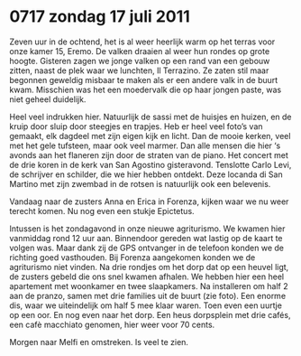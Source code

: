 # 0717 zondag 17 juli 2011
Zeven uur in de ochtend, het is al weer heerlijk warm op het terras voor onze kamer 15, Eremo. De valken draaien al weer hun rondes op grote hoogte. Gisteren zagen we jonge valken op een rand van een gebouw zitten, naast de plek waar we lunchten, Il Terrazino. Ze zaten stil maar begonnen geweldig misbaar te maken als er een andere valk in de buurt kwam. Misschien was het een moedervalk die op haar jongen paste, was niet geheel duidelijk.

Heel veel indrukken hier. Natuurlijk de sassi met de huisjes en huizen, en de kruip door sluip door steegjes en trapjes. Heb er heel veel foto’s van gemaakt, elk dagdeel met zijn eigen kijk en licht. Dan de mooie kerken, veel met het gele tufsteen, maar ook veel marmer. Dan alle mensen die hier ‘s avonds aan het flaneren zijn door de straten van de piano. Het concert met de drie koren in de kerk van San Agostino gisteravond. Tenslotte Carlo Levi, de schrijver en schilder, die we hier hebben ontdekt. Deze locanda di San Martino met zijn zwembad in de rotsen is natuurlijk ook een belevenis.

Vandaag naar de zusters Anna en Erica in Forenza, kijken waar we nu weer terecht komen. Nu nog even een stukje Epictetus.

Intussen is het zondagavond in onze nieuwe agriturismo. We kwamen hier vanmiddag rond 12 uur aan. Binnendoor gereden wat lastig op de kaart te volgen was. Maar dank zij de GPS ontvanger in de telefoon konden we de richting goed vasthouden. Bij Forenza aangekomen konden we de agriturismo niet vinden. Na drie rondjes om het dorp dat op een heuvel ligt, de zusters gebeld die ons snel kwamen afhalen. We hebben hier een heel apartement met woonkamer en twee slaapkamers. Na installeren om half 2 aan de pranzo, samen met drie families uit de buurt (zie foto). Een enorme dis, waar we uiteindelijk om half 5 mee klaar waren. Toen even een uurtje op een oor. En nog even naar het dorp. Een heus dorpsplein met drie cafés, een cafè macchiato genomen, hier weer voor 70 cents.

Morgen naar Melfi en omstreken. Is veel te zien.

